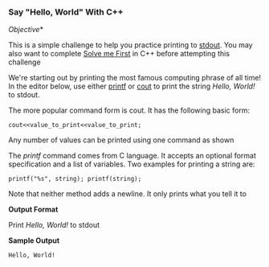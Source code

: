 ### Say "Hello, World" With C++

*Objective**

This is a simple challenge to help you practice printing to [stdout](https://en.wikipedia.org/wiki/Standard_streams#Standard_output_.28stdout.29). You may also want to complete [Solve me First](https://www.hackerrank.com/challenges/solve-me-first/problem) in C++ before attempting this challenge

We're starting out by printing the most famous computing phrase of all time! In the editor below, use either [printf](http://www.cplusplus.com/reference/cstdio/printf/) or [cout](http://www.cplusplus.com/reference/iostream/cout/) to print the string *Hello, World!* to stdout.

The more popular command form is cout. It has the following basic form:

`cout<<value_to_print<<value_to_print;`

Any number of values can be printed using one command as shown

The *printf* command comes from C language. It accepts an optional format specification and a list of variables. Two examples for printing a string are:

`printf("%s", string); printf(string);`

Note that neither method adds a newline. It only prints what you tell it to

**Output Format**

Print *Hello, World!* to stdout

**Sample Output**

```
Hello, World!
```